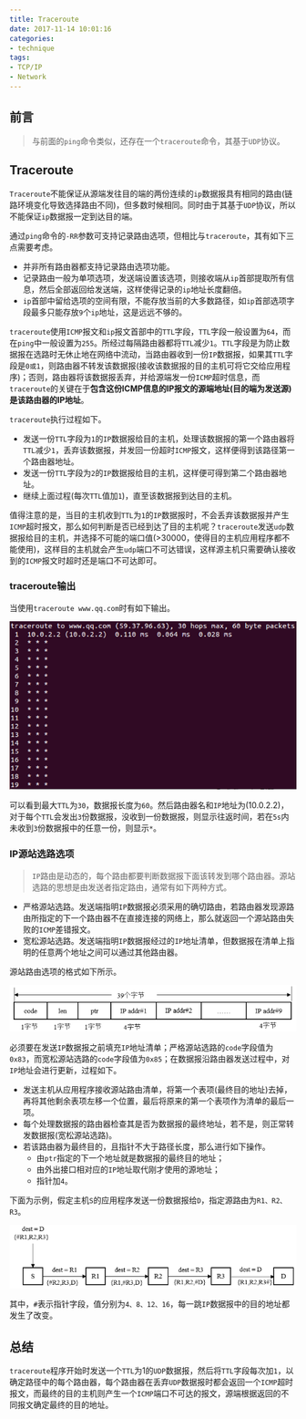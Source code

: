 ```yaml
---
title: Traceroute
date: 2017-11-14 10:01:16
categories:
- technique
tags:
- TCP/IP
- Network
---
```


## 前言
> 与前面的`ping`命令类似，还存在一个`traceroute`命令，其基于`UDP`协议。

## Traceroute

`Traceroute`不能保证从源端发往目的端的两份连续的`ip`数据报具有相同的路由(链路环境变化导致选择路由不同)，但多数时候相同。同时由于其基于`UDP`协议，所以不能保证`ip`数据报一定到达目的端。

通过`ping`命令的`-RR`参数可支持记录路由选项，但相比与`traceroute`，其有如下三点需要考虑。

* 并非所有路由器都支持记录路由选项功能。
* 记录路由一般为单项选项，发送端设置该选项，则接收端从`ip`首部提取所有信息，然后全部返回给发送端，这样使得记录的`ip`地址长度翻倍。
* `ip`首部中留给选项的空间有限，不能存放当前的大多数路径，如`ip`首部选项字段最多只能存放`9`个`ip`地址，这是远远不够的。

`traceroute`使用`ICMP`报文和`ip`报文首部中的`TTL`字段，`TTL`字段一般设置为`64`，而在`ping`中一般设置为`255`。所经过每隔路由器都将`TTL`减少`1`。`TTL`字段是为防止数据报在选路时无休止地在网络中流动，当路由器收到一份`IP`数据报，如果其`TTL`字段是`0或1`，则路由器不转发该数据报(接收该数据报的目的主机可将它交给应用程序)；否则，路由器将该数据报丢弃，并给源端发一份`ICMP`超时信息，而`traceroute`的关键在于**包含这份ICMP信息的IP报文的源端地址(目的端为发送源)是该路由器的IP地址**。

`traceroute`执行过程如下。

* 发送一份`TTL`字段为`1`的`IP`数据报给目的主机，处理该数据报的第一个路由器将`TTL`减少`1`，丢弃该数据报，并发回一份超时`ICMP`报文，这样便得到该路径第一个路由器地址。
* 发送一份`TTL`字段为`2`的`IP`数据报给目的主机，这样便可得到第二个路由器地址。
* 继续上面过程(每次`TTL`值加`1`)，直至该数据报到达目的主机。

值得注意的是，当目的主机收到`TTL`为`1`的`IP`数据报时，不会丢弃该数据报并产生`ICMP`超时报文，那么如何判断是否已经到达了目的主机呢？`traceroute`发送`udp`数据报给目的主机，并选择不可能的端口值(>30000，使得目的主机应用程序都不能使用)，这样目的主机就会产生`udp`端口不可达错误，这样源主机只需要确认接收到的`ICMP`报文时超时还是端口不可达即可。

### traceroute输出

当使用`traceroute www.qq.com`时有如下输出。

![](https://raw.githubusercontent.com/leesf/blogPhotos/master/tcpip/traceroute/traceroute-cmd.png)

可以看到最大`TTL`为`30`，数据报长度为`60`。然后路由器名和`IP`地址为(10.0.2.2)，对于每个`TTL`会发出`3`份数据报，没收到一份数据报，则显示往返时间，若在`5s`内未收到`3`份数据报中的任意一份，则显示`*`。

### IP源站选路选项

> `IP`路由是动态的，每个路由都要判断数据报下面该转发到哪个路由器。源站选路的思想是由发送者指定路由，通常有如下两种方式。

* 严格源站选路。发送端指明`IP`数据报必须采用的确切路由，若路由器发现源路由所指定的下一个路由器不在直接连接的网络上，那么就返回一个源站路由失败的`ICMP`差错报文。
* 宽松源站选路。发送端指明`IP`数据报经过的`IP`地址清单，但数据报在清单上指明的任意两个地址之间可以通过其他路由器。

源站路由选项的格式如下所示。

![](https://raw.githubusercontent.com/leesf/blogPhotos/master/tcpip/traceroute/source-routing.png)

必须要在发送`IP`数据报之前填充`IP`地址清单；严格源站选路的`code`字段值为`0x83`，而宽松源站选路的`code`字段值为`0x85`；在数据报沿路由器发送过程中，对`IP`地址会进行更新，过程如下。

* 发送主机从应用程序接收源站路由清单，将第一个表项(最终目的地址)去掉，再将其他剩余表项左移一个位置，最后将原来的第一个表项作为清单的最后一项。
* 每个处理数据报的路由器检查其是否为数据报的最终地址，若不是，则正常转发数据报(宽松源站选路)。
* 若该路由器为最终目的，且指针不大于路径长度，那么进行如下操作。
	* 由`ptr`指定的下一个地址就是数据报的最终目的地址；
	* 由外出接口相对应的`IP`地址取代刚才使用的源地址；
	* 指针加`4`。

下面为示例，假定主机`S`的应用程序发送一份数据报给`D`，指定源路由为`R1、R2、R3`。

![](https://raw.githubusercontent.com/leesf/blogPhotos/master/tcpip/traceroute/example.png)

其中，`#`表示指针字段，值分别为`4、8、12、16`，每一跳`IP`数据报中的目的地址都发生了改变。

## 总结

`traceroute`程序开始时发送一个`TTL`为1的`UDP`数据报，然后将`TTL`字段每次加`1`，以确定路径中的每个路由器，每个路由器在丢弃`UDP`数据报时都会返回一个`ICMP`超时报文，而最终的目的主机则产生一个`ICMP`端口不可达的报文，源端根据返回的不同报文确定最终的目的地址。                











